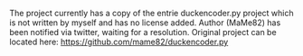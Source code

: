 The project currently has a copy of the entrie duckencoder.py project which is not written by myself and has no license added.
Author (MaMe82) has been notified via twitter, waiting for a resolution.
Original project can be located here: https://github.com/mame82/duckencoder.py
